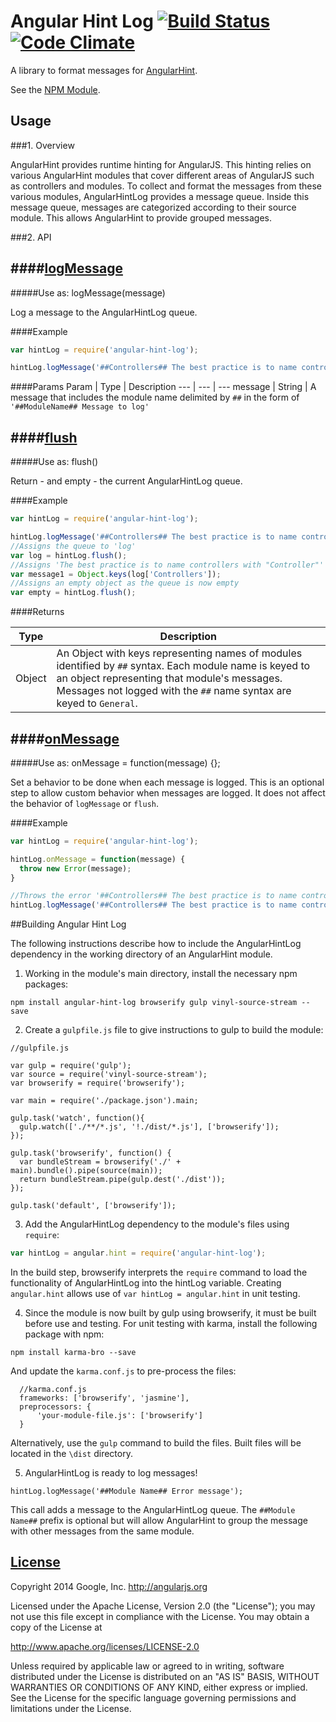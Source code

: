 # Angular Hint Log [![Build Status](https://travis-ci.org/angular/angular-hint-log.svg?branch=master)](https://travis-ci.org/angular/angular-hint-log) [![Code Climate](https://codeclimate.com/github/angular/angular-hint-log/badges/gpa.svg)](https://codeclimate.com/github/angular/angular-hint-log)

A library to format messages for [AngularHint](https://github.com/angular/angular-hint).

See the [NPM Module](https://www.npmjs.org/package/angular-hint-log).

## Usage

###1. Overview

  AngularHint provides runtime hinting for AngularJS. This hinting relies on various
AngularHint modules that cover different areas of AngularJS such as controllers and modules. To
collect and format the messages from these various modules, AngularHintLog provides a message
queue. Inside this message queue, messages are categorized according to their source module. This
allows AngularHint to provide grouped messages.

###2. API

####[logMessage](https://github.com/angular/angular-hint-log/blob/master/hint-log.js#L14)
----------------
#####Use as: logMessage(message)

Log a message to the AngularHintLog queue.

####Example

```javascript
var hintLog = require('angular-hint-log');

hintLog.logMessage('##Controllers## The best practice is to name controllers with "Controller"');
```

####Params
Param | Type | Description
---   | ---  | ---
message | String | A message that includes the module name delimited by `##` in the form of `'##ModuleName## Message to log'`


####[flush](https://github.com/angular/angular-hint-log/blob/master/hint-log.js#L37)
----------------
#####Use as: flush()

Return - and empty - the current AngularHintLog queue.

####Example

```javascript
var hintLog = require('angular-hint-log');

hintLog.logMessage('##Controllers## The best practice is to name controllers with "Controller"');
//Assigns the queue to 'log'
var log = hintLog.flush();
//Assigns 'The best practice is to name controllers with "Controller"' to 'message1'
var message1 = Object.keys(log['Controllers']);
//Assigns an empty object as the queue is now empty
var empty = hintLog.flush();
```

####Returns

Type | Description
---  | ---
Object| An Object with keys representing names of modules identified by `##` syntax. Each module name is keyed to an object representing that module's messages. Messages not logged with the `##` name syntax are keyed to `General`.


####[onMessage](https://github.com/angular/angular-hint-log/blob/master/hint-log.js#L43)
----------------
#####Use as: onMessage = function(message) {};

Set a behavior to be done when each message is logged. This is an optional step to allow custom
behavior when messages are logged. It does not affect the behavior of `logMessage` or `flush`.

####Example

```javascript
var hintLog = require('angular-hint-log');

hintLog.onMessage = function(message) {
  throw new Error(message);
}

//Throws the error '##Controllers## The best practice is to name controllers with "Controller"'
hintLog.logMessage('##Controllers## The best practice is to name controllers with "Controller"');
```

##Building Angular Hint Log

The following instructions describe how to include the AngularHintLog dependency in the
working directory of an AngularHint module.

1. Working in the module's main directory, install the necessary npm packages:

  ```
  npm install angular-hint-log browserify gulp vinyl-source-stream --save
  ```

2. Create a `gulpfile.js` file to give instructions to gulp to build the module:

  ```
  //gulpfile.js

  var gulp = require('gulp');
  var source = require('vinyl-source-stream');
  var browserify = require('browserify');

  var main = require('./package.json').main;

  gulp.task('watch', function(){
    gulp.watch(['./**/*.js', '!./dist/*.js'], ['browserify']);
  });

  gulp.task('browserify', function() {
    var bundleStream = browserify('./' + main).bundle().pipe(source(main));
    return bundleStream.pipe(gulp.dest('./dist'));
  });

  gulp.task('default', ['browserify']);

  ```

3. Add the AngularHintLog dependency to the module's files using `require`:

  ```javascript
  var hintLog = angular.hint = require('angular-hint-log');
  ```
  In the build step, browserify interprets the `require` command to load the functionality of
  AngularHintLog into the hintLog variable. Creating `angular.hint` allows use of `var hintLog = angular.hint`
  in unit testing.

4. Since the module is now built by gulp using browserify, it must be built before
use and testing. For unit testing with karma, install the following package with npm:

  ```
  npm install karma-bro --save
  ```

  And update the `karma.conf.js` to pre-process the files:

  ```
    //karma.conf.js
    frameworks: ['browserify', 'jasmine'],
    preprocessors: {
        'your-module-file.js': ['browserify']
    }
  ```
  Alternatively, use the `gulp` command to build the files. Built files will be located
  in the `\dist` directory.

5. AngularHintLog is ready to log messages!

  ```
  hintLog.logMessage('##Module Name## Error message');
  ```

  This call adds a message to the AngularHintLog queue. The `##Module Name##` prefix is optional but
  will allow AngularHint to group the message with other messages from the same module.

## [License](LICENSE)

Copyright 2014 Google, Inc. http://angularjs.org

Licensed under the Apache License, Version 2.0 (the "License");
you may not use this file except in compliance with the License.
You may obtain a copy of the License at

   http://www.apache.org/licenses/LICENSE-2.0

Unless required by applicable law or agreed to in writing, software
distributed under the License is distributed on an "AS IS" BASIS,
WITHOUT WARRANTIES OR CONDITIONS OF ANY KIND, either express or implied.
See the License for the specific language governing permissions and
limitations under the License.
